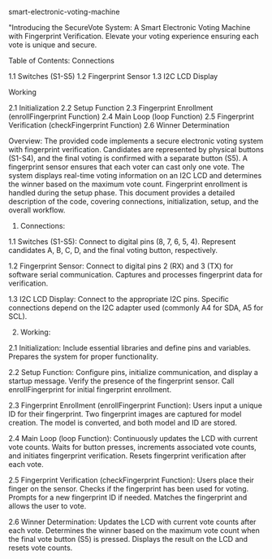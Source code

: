  smart-electronic-voting-machine
 
"Introducing the SecureVote System: A Smart Electronic Voting Machine with Fingerprint Verification. Elevate your voting experience ensuring each vote is unique and secure.

Table of Contents:
Connections

1.1 Switches (S1-S5)
1.2 Fingerprint Sensor
1.3 I2C LCD Display

Working

2.1 Initialization
2.2 Setup Function
2.3 Fingerprint Enrollment (enrollFingerprint Function)
2.4 Main Loop (loop Function)
2.5 Fingerprint Verification (checkFingerprint Function)
2.6 Winner Determination

Overview:
The provided code implements a secure electronic voting system with fingerprint verification. Candidates are represented by physical buttons (S1-S4), and the final voting is confirmed with a separate button (S5). A fingerprint sensor ensures that each voter can cast only one vote. The system displays real-time voting information on an I2C LCD and determines the winner based on the maximum vote count. Fingerprint enrollment is handled during the setup phase. This document provides a detailed description of the code, covering connections, initialization, setup, and the overall workflow.

1. Connections:

1.1 Switches (S1-S5):
Connect to digital pins (8, 7, 6, 5, 4).
Represent candidates A, B, C, D, and the final voting button, respectively.

1.2 Fingerprint Sensor:
Connect to digital pins 2 (RX) and 3 (TX) for software serial communication.
Captures and processes fingerprint data for verification.

1.3 I2C LCD Display:
Connect to the appropriate I2C pins.
Specific connections depend on the I2C adapter used (commonly A4 for SDA, A5 for SCL).

2. Working:
   
2.1 Initialization:
Include essential libraries and define pins and variables.
Prepares the system for proper functionality.

2.2 Setup Function:
Configure pins, initialize communication, and display a startup message.
Verify the presence of the fingerprint sensor.
Call enrollFingerprint for initial fingerprint enrollment.

2.3 Fingerprint Enrollment (enrollFingerprint Function):
Users input a unique ID for their fingerprint.
Two fingerprint images are captured for model creation.
The model is converted, and both model and ID are stored.

2.4 Main Loop (loop Function):
Continuously updates the LCD with current vote counts.
Waits for button presses, increments associated vote counts, and initiates fingerprint verification.
Resets fingerprint verification after each vote.

2.5 Fingerprint Verification (checkFingerprint Function):
Users place their finger on the sensor.
Checks if the fingerprint has been used for voting.
Prompts for a new fingerprint ID if needed.
Matches the fingerprint and allows the user to vote.

2.6 Winner Determination:
Updates the LCD with current vote counts after each vote.
Determines the winner based on the maximum vote count when the final vote button (S5) is pressed.
Displays the result on the LCD and resets vote counts.
